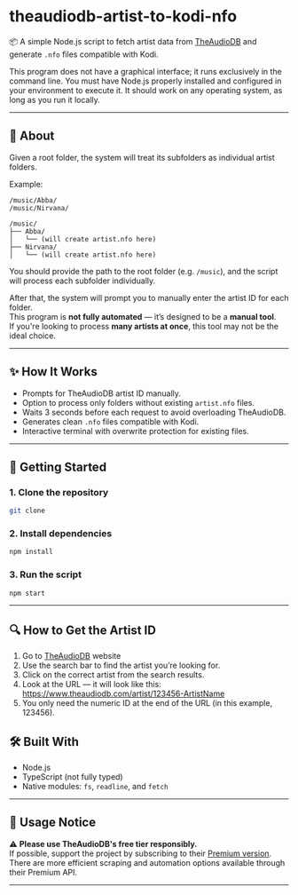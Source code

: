 # theaudiodb-artist-to-kodi-nfo

📦 A simple Node.js script to fetch artist data from [TheAudioDB](https://www.theaudiodb.com) and generate `.nfo` files compatible with Kodi.

This program does not have a graphical interface; it runs exclusively in the command line.
You must have Node.js properly installed and configured in your environment to execute it.
It should work on any operating system, as long as you run it locally.

---

## 📖 About

Given a root folder, the system will treat its subfolders as individual artist folders.

Example:

```
/music/Abba/
/music/Nirvana/
```

```
/music/
├── Abba/
│   └── (will create artist.nfo here)
├── Nirvana/
│   └── (will create artist.nfo here)
```

You should provide the path to the root folder (e.g. `/music`), and the script will process each subfolder individually.

After that, the system will prompt you to manually enter the artist ID for each folder.  
This program is **not fully automated** — it’s designed to be a **manual tool**.  
If you're looking to process **many artists at once**, this tool may not be the ideal choice.

---

## ✨ How It Works

- Prompts for TheAudioDB artist ID manually.
- Option to process only folders without existing `artist.nfo` files.
- Waits 3 seconds before each request to avoid overloading TheAudioDB.
- Generates clean `.nfo` files compatible with Kodi.
- Interactive terminal with overwrite protection for existing files.

---

## 🚀 Getting Started

### 1. Clone the repository

```bash
git clone 
```

### 2. Install dependencies

```bash
npm install
```

### 3. Run the script

```bash
npm start
```

---

## 🔍 How to Get the Artist ID

1. Go to [TheAudioDB](https://www.theaudiodb.com/) website
2. Use the search bar to find the artist you’re looking for.
3. Click on the correct artist from the search results.
4. Look at the URL — it will look like this:
    https://www.theaudiodb.com/artist/123456-ArtistName
5. You only need the numeric ID at the end of the URL (in this example, 123456).

## 🛠 Built With

- Node.js
- TypeScript (not fully typed)
- Native modules: `fs`, `readline`, and `fetch`

---

## 🙏 Usage Notice

⚠️ **Please use TheAudioDB's free tier responsibly.**  
If possible, support the project by subscribing to their [Premium version](https://www.theaudiodb.com/api_guide.php).  
There are more efficient scraping and automation options available through their Premium API.

---

